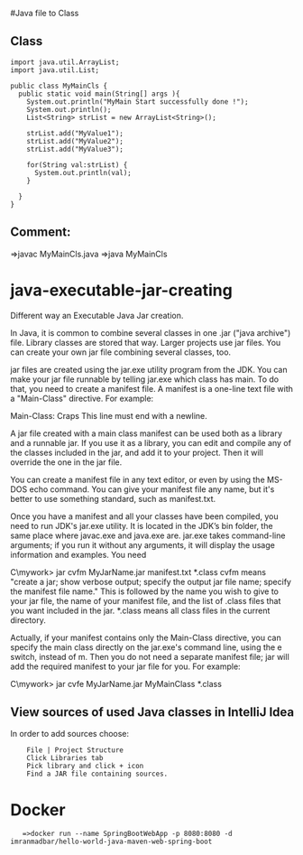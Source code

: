 

#Java file to Class


Class
---------------------------
    import java.util.ArrayList;
    import java.util.List;

    public class MyMainCls {
      public static void main(String[] args ){
        System.out.println("MyMain Start successfully done !");
        System.out.println();
        List<String> strList = new ArrayList<String>();

        strList.add("MyValue1");
        strList.add("MyValue2");
        strList.add("MyValue3");

        for(String val:strList) {
          System.out.println(val);
        }
        
      }
    }
    
    
Comment:
------------------
=>javac MyMainCls.java
=>java MyMainCls




# java-executable-jar-creating
Different way an Executable Java Jar creation.

In Java, it is common to combine several classes in one .jar ("java archive") file.  Library classes are stored that way.  Larger projects use jar files.  You can create your own jar file combining several classes, too. 

jar files are created using the jar.exe utility program from the JDK.  You can make your jar file runnable by telling jar.exe which class has main.  To do that, you need to create a manifest file.  A manifest is a one-line text file with a "Main-Class" directive.  For example:

Main-Class: Craps
This line must end with a newline. 

A jar file created with a main class manifest can be used both as a library and a runnable jar.  If you use it as a library, you can edit and compile any of the classes included in the jar, and add it to your project.  Then it will override the one in the jar file.

You can create a manifest file in any text editor, or even by using the MS-DOS echo command.  You can give your manifest file any name, but it's better to use something standard, such as manifest.txt. 

Once you have a manifest and all your classes have been compiled, you need to run JDK's jar.exe utility.  It is located in the JDK’s bin folder, the same place where javac.exe and java.exe are.  jar.exe takes command-line arguments; if you run it without any arguments, it will display the usage information and examples.  You need

C\mywork> jar cvfm MyJarName.jar manifest.txt *.class
cvfm means "create a jar; show verbose output; specify the output jar file name; specify the manifest file name."  This is followed by the name you wish to give to your jar file, the name of your manifest file, and the list of .class files that you want included in the jar.  *.class means all class files in the current directory.

Actually, if your manifest contains only the Main-Class directive, you can specify the main class directly on the jar.exe's command line, using the e switch, instead of m.  Then you do not need a separate manifest file; jar will add the required manifest to your jar file for you. For example:

C\mywork> jar cvfe MyJarName.jar MyMainClass *.class


View sources of used Java classes in IntelliJ Idea
--------------------------------------------------------

In order to add sources choose:

        File | Project Structure
        Click Libraries tab
        Pick library and click + icon
        Find a JAR file containing sources.
        
        
   Docker
   =====================
   
       =>docker run --name SpringBootWebApp -p 8080:8080 -d imranmadbar/hello-world-java-maven-web-spring-boot
